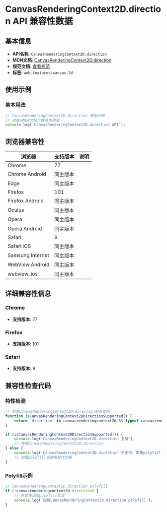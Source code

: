 # CanvasRenderingContext2D.direction API 兼容性数据

## 基本信息

- **API名称**: `CanvasRenderingContext2D.direction`
- **MDN文档**: [CanvasRenderingContext2D.direction](https://developer.mozilla.org/docs/Web/API/CanvasRenderingContext2D/direction)
- **规范文档**: [查看规范](https://html.spec.whatwg.org/multipage/canvas.html#dom-context-2d-direction-dev)
- **标签**: `web-features:canvas-2d`

## 使用示例

### 基本用法

```javascript
// CanvasRenderingContext2D.direction 使用示例
// 请查阅MDN文档了解具体用法
console.log('CanvasRenderingContext2D.direction API');
```

## 浏览器兼容性

| 浏览器 | 支持版本 | 说明 |
|--------|----------|------|
| Chrome | 77 |  |
| Chrome Android | 同主版本 |  |
| Edge | 同主版本 |  |
| Firefox | 101 |  |
| Firefox Android | 同主版本 |  |
| Oculus | 同主版本 |  |
| Opera | 同主版本 |  |
| Opera Android | 同主版本 |  |
| Safari | 9 |  |
| Safari iOS | 同主版本 |  |
| Samsung Internet | 同主版本 |  |
| WebView Android | 同主版本 |  |
| webview_ios | 同主版本 |  |

## 详细兼容性信息

### Chrome

- **支持版本**: 77

### Firefox

- **支持版本**: 101

### Safari

- **支持版本**: 9

## 兼容性检查代码

### 特性检测

```javascript
// 检查CanvasRenderingContext2D.direction是否支持
function isCanvasRenderingContext2DDirectionSupported() {
    return 'direction' in canvasrenderingcontext2d && typeof canvasrenderingcontext2d.direction === 'function';
}

if (isCanvasRenderingContext2DDirectionSupported()) {
    console.log('CanvasRenderingContext2D.direction 支持');
    // 使用CanvasRenderingContext2D.direction
} else {
    console.log('CanvasRenderingContext2D.direction 不支持，需要polyfill');
    // 加载polyfill或使用替代方案
}
```

### Polyfill示例

```javascript
// CanvasRenderingContext2D.direction polyfill
if (!canvasrenderingcontext2d.direction) {
    // 在这里添加polyfill实现
    console.log('加载CanvasRenderingContext2D.direction polyfill');
}
```

